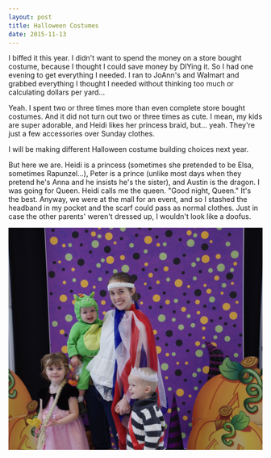 ```yaml
---
layout: post
title: Halloween Costumes
date: 2015-11-13
---
```


I biffed it this year.  I didn't want to spend the money on a store bought
costume, because I thought I could save money by DIYing it. So I had one evening
to get everything I needed.  I ran to JoAnn's and Walmart and grabbed everything
I thought I needed without thinking too much or calculating dollars per yard...

Yeah.  I spent two or three times more than even complete store bought costumes.
And it did not turn out two or three times as cute. I mean, my kids are super
adorable, and Heidi likes her princess braid, but... yeah.  They're just a few accessories
over Sunday clothes.

I will be making different Halloween costume building choices next year.

But here we are.  Heidi is a princess (sometimes she pretended to be Elsa, sometimes
  Rapunzel...), Peter is a prince (unlike most days when they pretend he's Anna
  and he insists he's the sister), and Austin is the dragon.  I was going for Queen.
  Heidi calls me the queen. "Good night, Queen."  It's the best. Anyway, we were
  at the mall for an event, and so I stashed the headband in my pocket and the scarf
  could pass as normal clothes.  Just in case the other parents' weren't dressed
  up, I wouldn't look like a doofus.

![2015 Halloween Costumes](/post-images/royal-family.jpg)
